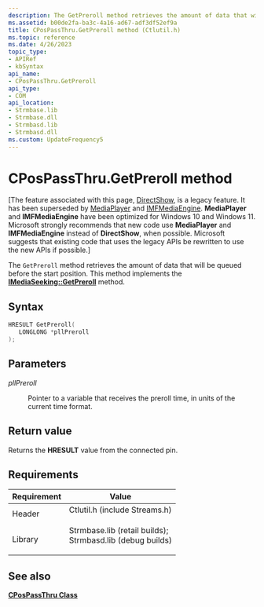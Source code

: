```yaml
---
description: The GetPreroll method retrieves the amount of data that will be queued before the start position. This method implements the IMediaSeeking::GetPreroll method.
ms.assetid: b00de2fa-ba3c-4a16-ad67-adf3df52ef9a
title: CPosPassThru.GetPreroll method (Ctlutil.h)
ms.topic: reference
ms.date: 4/26/2023
topic_type: 
- APIRef
- kbSyntax
api_name: 
- CPosPassThru.GetPreroll
api_type: 
- COM
api_location: 
- Strmbase.lib
- Strmbase.dll
- Strmbasd.lib
- Strmbasd.dll
ms.custom: UpdateFrequency5
---
```


# CPosPassThru.GetPreroll method

\[The feature associated with this page, [DirectShow](/windows/win32/directshow/directshow), is a legacy feature. It has been superseded by [MediaPlayer](/uwp/api/Windows.Media.Playback.MediaPlayer) and [IMFMediaEngine](/windows/win32/api/mfmediaengine/nn-mfmediaengine-imfmediaengine). **MediaPlayer** and **IMFMediaEngine** have been optimized for Windows 10 and Windows 11. Microsoft strongly recommends that new code use **MediaPlayer** and **IMFMediaEngine** instead of **DirectShow**, when possible. Microsoft suggests that existing code that uses the legacy APIs be rewritten to use the new APIs if possible.\]

The `GetPreroll` method retrieves the amount of data that will be queued before the start position. This method implements the [**IMediaSeeking::GetPreroll**](/windows/desktop/api/Strmif/nf-strmif-imediaseeking-getpreroll) method.

## Syntax


```C++
HRESULT GetPreroll(
   LONGLONG *pllPreroll
);
```



## Parameters

<dl> <dt>

*pllPreroll* 
</dt> <dd>

Pointer to a variable that receives the preroll time, in units of the current time format.

</dd> </dl>

## Return value

Returns the **HRESULT** value from the connected pin.

## Requirements



| Requirement | Value |
|--------------------|--------------------------------------------------------------------------------------------------------------------------------------------------------------------------------------------|
| Header<br/>  | <dl> <dt>Ctlutil.h (include Streams.h)</dt> </dl>                                                                                   |
| Library<br/> | <dl> <dt>Strmbase.lib (retail builds); </dt> <dt>Strmbasd.lib (debug builds)</dt> </dl> |



## See also

<dl> <dt>

[**CPosPassThru Class**](cpospassthru.md)
</dt> </dl>

 

 





